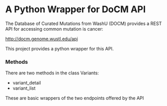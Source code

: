 # A Python Wrapper for DoCM API

The Database of Curated Mutations from WashU (DOCM) provides a REST API for accessing common mutation is cancer:

http://docm.genome.wustl.edu/api

This project provides a python wrapper for this API.

### Methods

There are two methods in the class Variants:
- variant_detail
- variant_list

These are basic wrappers of the two endpoints offered by the API
